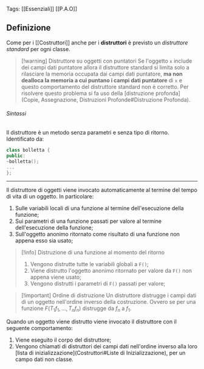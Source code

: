 Tags: [[Essenziali]] [[P.A.O]]
## Definizione
Come per i [[Costruttori]] anche per i **distruttori** è previsto un *distruttore standard* per ogni classe.

>[!warning] Distruttore su oggetti con puntatori
>Se l'oggetto `x` include dei campi dati puntatore allora il distruttore standard si limita solo a rilasciare la memoria occupata dai campi dati puntatore, **ma non dealloca la memoria a cui puntano i campi dati puntatore** di `x` e questo comportamento del distruttore standard non è corretto.
>Per risolvere questo problema si fa uso della [distruzione profonda](Copie, Assegnazione, Distruzioni Profonde#Distruzione Profonda).
###### Sintassi
Il distruttore è un metodo senza parametri e senza tipo di ritorno.
Identificato da:
```cpp
class bolletta {
public:
~bolletta();
...
};
```

---

Il distruttore di oggetti viene invocato automaticamente al termine del tempo di vita di un oggetto.
In particolare:
1. Sulle variabili locali di una funzione al termine dell'esecuzione della funzione;
2. Sui parametri di una funzione passati per valore al termine dell'esecuzione della funzione;
3. Sull'oggetto anonimo ritornato come risultato di una funzione non appena esso sia usato;
>[!info] Distruzione di una funzione al momento del ritorno
>1. Vengono distrutte tutte le variabili globali a `F()`;
>2. Viene distrutto l'oggetto anonimo ritornato per valore da `F()` non appena viene usato;
>3. Vengono distrutti i parametri di `F()` passati per valore;

>[!important] Ordine di distruzione
>Un distruttore distrugge i campi dati di un oggetto nell'ordine inverso della costruzione.
>Ovvero se per una funzione $F(T_{1} f_{1}, \dots, T_{n} f_{n})$ distrugge da $f_{n}$ a $f_{1}$.

Quando un oggetto viene distrutto viene invocato il distruttore con il seguente comportamento:
1. Viene eseguito il corpo del distruttore;
2. Vengono chiamati di distruttori dei campi dati nell'ordine inverso alla loro [lista di inizializzazione](Costruttori#Liste di Inizializzazione), per un campo dati non classe.